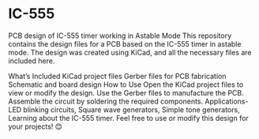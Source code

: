 # IC-555
PCB design of IC-555 timer working in Astable Mode
This repository contains the design files for a PCB based on the IC-555 timer in astable mode. The design was created using KiCad, and all the necessary files are included here.

What’s Included
KiCad project files
Gerber files for PCB fabrication
Schematic and board design
How to Use
Open the KiCad project files to view or modify the design.
Use the Gerber files to manufacture the PCB.
Assemble the circuit by soldering the required components.
Applications-
LED blinking circuits,
Square wave generators,
Simple tone generators,
Learning about the IC-555 timer.
Feel free to use or modify this design for your projects! 😊

